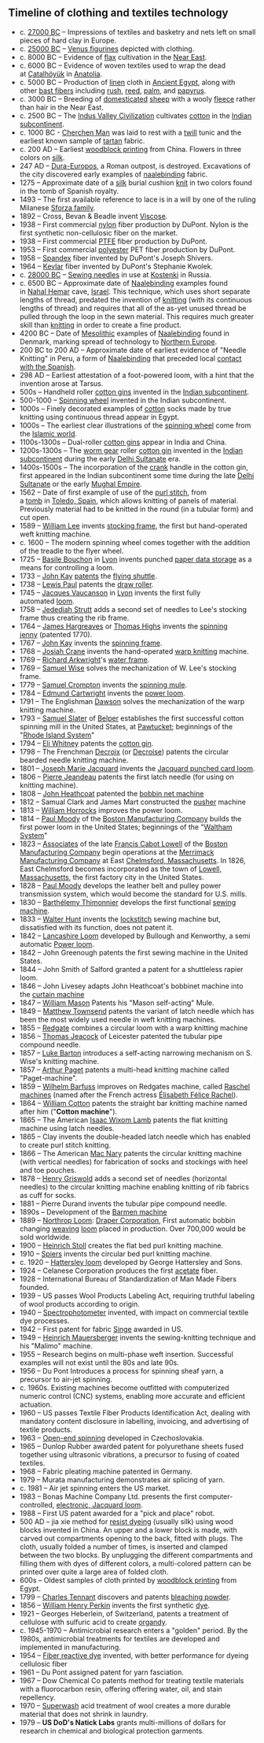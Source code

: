 

<h2 id ="Timeline of clothing and textiles technology">Timeline of clothing and textiles technology </h2>
<ul>
<li>c.&nbsp;<a href="https://en.wikipedia.org/wiki/Upper_Paleolithic" target="_blank" rel="nofollow noopener">27000 BC</a>&nbsp;&ndash; Impressions of textiles and basketry and nets left on small pieces of hard clay in Europe.</li>
<li>c.&nbsp;<a href="https://en.wikipedia.org/wiki/Upper_Paleolithic" target="_blank" rel="nofollow noopener">25000 BC</a>&nbsp;&ndash;&nbsp;<a href="https://en.wikipedia.org/wiki/Venus_figurines" target="_blank" rel="nofollow noopener">Venus figurines</a>&nbsp;depicted with clothing.</li>
<li>c. 8000 BC &ndash; Evidence of&nbsp;<a href="https://en.wikipedia.org/wiki/Flax" target="_blank" rel="nofollow noopener">flax</a>&nbsp;cultivation in the&nbsp;<a href="https://en.wikipedia.org/wiki/Near_East" target="_blank" rel="nofollow noopener">Near East</a>.</li>
<li>c. 6000 BC &ndash; Evidence of woven textiles used to wrap the dead at&nbsp;<a href="https://en.wikipedia.org/wiki/%C3%87atalh%C3%B6y%C3%BCk" target="_blank" rel="nofollow noopener">&Ccedil;atalh&ouml;y&uuml;k</a>&nbsp;in&nbsp;<a href="https://en.wikipedia.org/wiki/Anatolia" target="_blank" rel="nofollow noopener">Anatolia</a>.</li>
<li>c. 5000 BC &ndash; Production of&nbsp;<a href="https://en.wikipedia.org/wiki/Linen" target="_blank" rel="nofollow noopener">linen</a>&nbsp;cloth in&nbsp;<a href="https://en.wikipedia.org/wiki/Ancient_Egypt" target="_blank" rel="nofollow noopener">Ancient Egypt</a>, along with other&nbsp;<a href="https://en.wikipedia.org/wiki/Bast_fiber" target="_blank" rel="nofollow noopener">bast fibers</a>&nbsp;including&nbsp;<a href="https://en.wikipedia.org/wiki/Juncaceae" target="_blank" rel="nofollow noopener">rush</a>,&nbsp;<a href="https://en.wikipedia.org/wiki/Reed_(plant)" target="_blank" rel="nofollow noopener">reed</a>,&nbsp;<a href="https://en.wikipedia.org/wiki/Arecaceae" target="_blank" rel="nofollow noopener">palm</a>, and&nbsp;<a href="https://en.wikipedia.org/wiki/Papyrus" target="_blank" rel="nofollow noopener">papyrus</a>.</li>
<li>c. 3000 BC &ndash; Breeding of&nbsp;<a href="https://en.wikipedia.org/wiki/Domestication" target="_blank" rel="nofollow noopener">domesticated</a>&nbsp;<a href="https://en.wikipedia.org/wiki/Sheep" target="_blank" rel="nofollow noopener">sheep</a>&nbsp;with a wooly&nbsp;<a href="https://en.wikipedia.org/wiki/Wool" target="_blank" rel="nofollow noopener">fleece</a>&nbsp;rather than hair in the Near East.</li>
<li>c. 2500 BC &ndash; The&nbsp;<a href="https://en.wikipedia.org/wiki/Indus_Valley_Civilization" target="_blank" rel="nofollow noopener">Indus Valley Civilization</a>&nbsp;cultivates&nbsp;<a href="https://en.wikipedia.org/wiki/Cotton" target="_blank" rel="nofollow noopener">cotton</a>&nbsp;in the&nbsp;<a href="https://en.wikipedia.org/wiki/Indian_subcontinent" target="_blank" rel="nofollow noopener">Indian subcontinent</a>.</li>
<li>c. 1000 BC -&nbsp;<a href="https://en.wikipedia.org/wiki/Cherchen_Man" target="_blank" rel="nofollow noopener">Cherchen Man</a>&nbsp;was laid to rest with a&nbsp;<a href="https://en.wikipedia.org/wiki/Twill" target="_blank" rel="nofollow noopener">twill</a>&nbsp;tunic and the earliest known sample of&nbsp;<a href="https://en.wikipedia.org/wiki/Tartan" target="_blank" rel="nofollow noopener">tartan</a>&nbsp;fabric.</li>
<li>c. 200 AD &ndash; Earliest&nbsp;<a href="https://en.wikipedia.org/wiki/Woodblock_printing" target="_blank" rel="nofollow noopener">woodblock printing</a>&nbsp;from China. Flowers in three colors on&nbsp;<a href="https://en.wikipedia.org/wiki/Silk" target="_blank" rel="nofollow noopener">silk</a>.</li>
<li>247 AD &ndash;&nbsp;<a href="https://en.wikipedia.org/wiki/Dura-Europos" target="_blank" rel="nofollow noopener">Dura-Europos</a>, a Roman outpost, is destroyed. Excavations of the city discovered early examples of&nbsp;<a href="https://en.wikipedia.org/wiki/Naalebinding" target="_blank" rel="nofollow noopener">naalebinding</a>&nbsp;fabric.</li>
<li>1275 &ndash; Approximate date of a&nbsp;<a href="https://en.wikipedia.org/wiki/Silk" target="_blank" rel="nofollow noopener">silk</a>&nbsp;burial cushion&nbsp;<a href="https://en.wikipedia.org/wiki/Knit" target="_blank" rel="nofollow noopener">knit</a>&nbsp;in two colors found in the tomb of Spanish royalty.</li>
<li>1493 &ndash; The first available reference to lace is in a will by one of the ruling Milanese&nbsp;<a href="https://en.wikipedia.org/wiki/House_of_Sforza" target="_blank" rel="nofollow noopener">Sforza family</a>.</li>
<li>1892 &ndash; Cross, Bevan &amp; Beadle invent&nbsp;<a href="https://en.wikipedia.org/wiki/Viscose" target="_blank" rel="nofollow noopener">Viscose</a>.</li>
<li>1938 &ndash; First commercial&nbsp;<a href="https://en.wikipedia.org/wiki/Nylon" target="_blank" rel="nofollow noopener">nylon</a>&nbsp;fiber production by DuPont. Nylon is the first synthetic non-cellulosic fiber on the market.</li>
<li>1938 &ndash; First commercial&nbsp;<a href="https://en.wikipedia.org/wiki/Fluoropolymer" target="_blank" rel="nofollow noopener">PTFE</a>&nbsp;fiber production by DuPont.</li>
<li>1953 &ndash; First commercial&nbsp;<a href="https://en.wikipedia.org/wiki/Polyester" target="_blank" rel="nofollow noopener">polyester</a>&nbsp;PET fiber production by DuPont.</li>
<li>1958 &ndash;&nbsp;<a href="https://en.wikipedia.org/wiki/Spandex" target="_blank" rel="nofollow noopener">Spandex</a>&nbsp;fiber invented by DuPont's Joseph Shivers.</li>
<li>1964 &ndash;&nbsp;<a href="https://en.wikipedia.org/wiki/Kevlar" target="_blank" rel="nofollow noopener">Kevlar</a>&nbsp;fiber invented by DuPont's Stephanie Kwolek.</li>
<li>c.&nbsp;<a href="https://en.wikipedia.org/wiki/Upper_Paleolithic" target="_blank" rel="nofollow noopener">28000 BC</a>&nbsp;&ndash;&nbsp;<a href="https://en.wikipedia.org/wiki/Sewing_needles" target="_blank" rel="nofollow noopener">Sewing needles</a>&nbsp;in use at&nbsp;<a href="https://en.wikipedia.org/wiki/Kostyonki_(palaeolithic_site)" target="_blank" rel="nofollow noopener">Kostenki</a>&nbsp;in Russia.</li>
<li>c. 6500 BC &ndash; Approximate date of&nbsp;<a href="https://en.wikipedia.org/wiki/Naalebinding" target="_blank" rel="nofollow noopener">Naalebinding</a>&nbsp;examples found in&nbsp;<a href="https://en.wikipedia.org/wiki/Nahal_Hemar" target="_blank" rel="nofollow noopener">Nahal Hemar</a>&nbsp;cave,&nbsp;<a href="https://en.wikipedia.org/wiki/Israel" target="_blank" rel="nofollow noopener">Israel</a>. This technique, which uses short separate lengths of thread, predated the invention of&nbsp;<a href="https://en.wikipedia.org/wiki/Knitting_(textiles)" target="_blank" rel="nofollow noopener">knitting</a>&nbsp;(with its continuous lengths of thread) and requires that all of the as-yet unused thread be pulled through the loop in the sewn material.&nbsp;This requires much greater skill than&nbsp;<a href="https://en.wikipedia.org/wiki/Knitting" target="_blank" rel="nofollow noopener">knitting</a>&nbsp;in order to create a fine product.</li>
<li>4200 BC &ndash; Date of&nbsp;<a href="https://en.wikipedia.org/wiki/Mesolithic" target="_blank" rel="nofollow noopener">Mesolithic</a>&nbsp;examples of&nbsp;<a href="https://en.wikipedia.org/wiki/Naalebinding" target="_blank" rel="nofollow noopener">Naalebinding</a>&nbsp;found in Denmark, marking spread of technology to&nbsp;<a href="https://en.wikipedia.org/wiki/Northern_Europe" target="_blank" rel="nofollow noopener">Northern Europe</a>.</li>
<li>200 BC to 200 AD &ndash; Approximate date of earliest evidence of "Needle Knitting" in Peru, a form of&nbsp;<a href="https://en.wikipedia.org/wiki/Naalebinding" target="_blank" rel="nofollow noopener">Naalebinding</a>&nbsp;that preceded local&nbsp;<a href="https://en.wikipedia.org/wiki/Spanish_colonization_of_the_Americas" target="_blank" rel="nofollow noopener">contact with the Spanish</a>.</li>
<li>298 AD &ndash; Earliest attestation of a foot-powered loom, with a hint that the invention arose at Tarsus.</li>
<li>500s &ndash; Handheld roller&nbsp;<a href="https://en.wikipedia.org/wiki/Cotton_gin" target="_blank" rel="nofollow noopener">cotton gins</a>&nbsp;invented in the&nbsp;<a href="https://en.wikipedia.org/wiki/Indian_subcontinent" target="_blank" rel="nofollow noopener">Indian subcontinent</a>.</li>
<li>500-1000 &ndash;&nbsp;<a href="https://en.wikipedia.org/wiki/Spinning_wheel" target="_blank" rel="nofollow noopener">Spinning wheel</a>&nbsp;invented in the Indian subcontinent.</li>
<li>1000s &ndash; Finely decorated examples of&nbsp;<a href="https://en.wikipedia.org/wiki/Cotton" target="_blank" rel="nofollow noopener">cotton</a>&nbsp;socks made by true knitting using continuous thread appear in Egypt.</li>
<li>1000s &ndash; The earliest clear illustrations of the&nbsp;<a href="https://en.wikipedia.org/wiki/Spinning_wheel" target="_blank" rel="nofollow noopener">spinning wheel</a>&nbsp;come from the&nbsp;<a href="https://en.wikipedia.org/wiki/Islamic_world" target="_blank" rel="nofollow noopener">Islamic world</a>.</li>
<li>1100s-1300s &ndash; Dual-roller&nbsp;<a href="https://en.wikipedia.org/wiki/Cotton_gin" target="_blank" rel="nofollow noopener">cotton gins</a>&nbsp;appear in India and China.</li>
<li>1200s-1300s &ndash; The&nbsp;<a href="https://en.wikipedia.org/wiki/Worm_gear" target="_blank" rel="nofollow noopener">worm gear</a>&nbsp;roller&nbsp;<a href="https://en.wikipedia.org/wiki/Cotton_gin" target="_blank" rel="nofollow noopener">cotton gin</a>&nbsp;invented in the&nbsp;<a href="https://en.wikipedia.org/wiki/Indian_subcontinent" target="_blank" rel="nofollow noopener">Indian subcontinent</a>&nbsp;during the early&nbsp;<a href="https://en.wikipedia.org/wiki/Delhi_Sultanate" target="_blank" rel="nofollow noopener">Delhi Sultanate</a>&nbsp;era.</li>
<li>1400s-1500s &ndash; The incorporation of the&nbsp;<a href="https://en.wikipedia.org/wiki/Crank_(mechanism)" target="_blank" rel="nofollow noopener">crank</a>&nbsp;handle in the cotton gin, first appeared in the Indian subcontinent some time during the late&nbsp;<a href="https://en.wikipedia.org/wiki/Delhi_Sultanate" target="_blank" rel="nofollow noopener">Delhi Sultanate</a>&nbsp;or the early&nbsp;<a href="https://en.wikipedia.org/wiki/Mughal_Empire" target="_blank" rel="nofollow noopener">Mughal Empire</a>.</li>
<li>1562 &ndash; Date of first example of use of the&nbsp;<a href="https://en.wikipedia.org/wiki/Purl_stitch" target="_blank" rel="nofollow noopener">purl stitch</a>, from a&nbsp;<a href="https://en.wikipedia.org/wiki/Tomb" target="_blank" rel="nofollow noopener">tomb</a>&nbsp;in&nbsp;<a href="https://en.wikipedia.org/wiki/Toledo,_Spain" target="_blank" rel="nofollow noopener">Toledo, Spain</a>, which allows knitting of panels of material. Previously material had to be knitted in the round (in a tubular form) and cut open.</li>
<li>1589 &ndash;&nbsp;<a href="https://en.wikipedia.org/wiki/William_Lee_(inventor)" target="_blank" rel="nofollow noopener">William Lee</a>&nbsp;invents&nbsp;<a href="https://en.wikipedia.org/wiki/Stocking_frame" target="_blank" rel="nofollow noopener">stocking frame</a>, the first but hand-operated weft knitting machine.</li>
<li>c. 1600 &ndash; The modern spinning wheel comes together with the addition of the treadle to the flyer wheel.</li>
<li>1725 &ndash;&nbsp;<a href="https://en.wikipedia.org/wiki/Basile_Bouchon" target="_blank" rel="nofollow noopener">Basile Bouchon</a>&nbsp;in&nbsp;<a href="https://en.wikipedia.org/wiki/Lyon" target="_blank" rel="nofollow noopener">Lyon</a>&nbsp;invents punched&nbsp;<a href="https://en.wikipedia.org/wiki/Paper_data_storage" target="_blank" rel="nofollow noopener">paper data storage</a>&nbsp;as a means for controlling a loom.</li>
<li>1733 &ndash;&nbsp;<a href="https://en.wikipedia.org/wiki/John_Kay_(flying_shuttle)" target="_blank" rel="nofollow noopener">John Kay</a>&nbsp;<a href="https://en.wikipedia.org/wiki/Patent" target="_blank" rel="nofollow noopener">patents</a>&nbsp;the&nbsp;<a href="https://en.wikipedia.org/wiki/Flying_shuttle" target="_blank" rel="nofollow noopener">flying shuttle</a>.</li>
<li>1738 &ndash;&nbsp;<a href="https://en.wikipedia.org/wiki/Lewis_Paul" target="_blank" rel="nofollow noopener">Lewis Paul</a>&nbsp;patents the&nbsp;<a href="https://en.wikipedia.org/w/index.php?title=Draw_roller&amp;action=edit&amp;redlink=1" target="_blank" rel="nofollow noopener">draw roller</a>.</li>
<li>1745 &ndash;&nbsp;<a href="https://en.wikipedia.org/wiki/Jacques_Vaucanson" target="_blank" rel="nofollow noopener">Jacques Vaucanson</a>&nbsp;in&nbsp;<a href="https://en.wikipedia.org/wiki/Lyon" target="_blank" rel="nofollow noopener">Lyon</a>&nbsp;invents the first fully automated&nbsp;<a href="https://en.wikipedia.org/wiki/Loom" target="_blank" rel="nofollow noopener">loom</a>.</li>
<li>1758 &ndash;&nbsp;<a href="https://en.wikipedia.org/wiki/Jedediah_Strutt" target="_blank" rel="nofollow noopener">Jedediah Strutt</a>&nbsp;adds a second set of needles to Lee's stocking frame thus creating the rib frame.</li>
<li>1764 &ndash;&nbsp;<a href="https://en.wikipedia.org/wiki/James_Hargreaves" target="_blank" rel="nofollow noopener">James Hargreaves</a>&nbsp;or&nbsp;<a href="https://en.wikipedia.org/wiki/Thomas_Highs" target="_blank" rel="nofollow noopener">Thomas Highs</a>&nbsp;invents the&nbsp;<a href="https://en.wikipedia.org/wiki/Spinning_jenny" target="_blank" rel="nofollow noopener">spinning jenny</a>&nbsp;(patented 1770).</li>
<li>1767 &ndash;&nbsp;<a href="https://en.wikipedia.org/wiki/John_Kay_(spinning_frame)" target="_blank" rel="nofollow noopener">John Kay</a>&nbsp;invents the&nbsp;<a href="https://en.wikipedia.org/wiki/Spinning_frame" target="_blank" rel="nofollow noopener">spinning frame</a>.</li>
<li>1768 &ndash;&nbsp;<a href="https://en.wikipedia.org/w/index.php?title=Josiah_Crane&amp;action=edit&amp;redlink=1" target="_blank" rel="nofollow noopener">Josiah Crane</a>&nbsp;invents the hand-operated&nbsp;<a href="https://en.wikipedia.org/wiki/Warp_knitting" target="_blank" rel="nofollow noopener">warp knitting</a>&nbsp;machine.</li>
<li>1769 &ndash;&nbsp;<a href="https://en.wikipedia.org/wiki/Richard_Arkwright" target="_blank" rel="nofollow noopener">Richard Arkwright</a>'s&nbsp;<a href="https://en.wikipedia.org/wiki/Water_frame" target="_blank" rel="nofollow noopener">water frame</a>.</li>
<li>1769 &ndash;&nbsp;<a href="https://en.wikipedia.org/w/index.php?title=Samuel_Wise&amp;action=edit&amp;redlink=1" target="_blank" rel="nofollow noopener">Samuel Wise</a>&nbsp;solves the mechanization of W. Lee's stocking frame.</li>
<li>1779 &ndash;&nbsp;<a href="https://en.wikipedia.org/wiki/Samuel_Crompton" target="_blank" rel="nofollow noopener">Samuel Crompton</a>&nbsp;invents the&nbsp;<a href="https://en.wikipedia.org/wiki/Spinning_mule" target="_blank" rel="nofollow noopener">spinning mule</a>.</li>
<li>1784 &ndash;&nbsp;<a href="https://en.wikipedia.org/wiki/Edmund_Cartwright" target="_blank" rel="nofollow noopener">Edmund Cartwright</a>&nbsp;invents the&nbsp;<a href="https://en.wikipedia.org/wiki/Power_loom" target="_blank" rel="nofollow noopener">power loom</a>.</li>
<li>1791 &ndash; The Englishman&nbsp;<a href="https://en.wikipedia.org/w/index.php?title=William_Dawson_(inventor)&amp;action=edit&amp;redlink=1" target="_blank" rel="nofollow noopener">Dawson</a>&nbsp;solves the mechanization of the warp knitting machine.</li>
<li>1793 &ndash;&nbsp;<a href="https://en.wikipedia.org/wiki/Samuel_Slater" target="_blank" rel="nofollow noopener">Samuel Slater</a>&nbsp;of&nbsp;<a href="https://en.wikipedia.org/wiki/Belper" target="_blank" rel="nofollow noopener">Belper</a>&nbsp;establishes the first successful cotton spinning mill in the United States, at&nbsp;<a href="https://en.wikipedia.org/wiki/Pawtucket,_Rhode_Island" target="_blank" rel="nofollow noopener">Pawtucket</a>; beginnings of the "<a href="https://en.wikipedia.org/wiki/Rhode_Island_System" target="_blank" rel="nofollow noopener">Rhode Island System</a>"</li>
<li>1794 &ndash;&nbsp;<a href="https://en.wikipedia.org/wiki/Eli_Whitney" target="_blank" rel="nofollow noopener">Eli Whitney</a>&nbsp;patents the&nbsp;<a href="https://en.wikipedia.org/wiki/Cotton_gin" target="_blank" rel="nofollow noopener">cotton gin</a>.</li>
<li>1798 &ndash; The Frenchman&nbsp;<a href="https://en.wikipedia.org/w/index.php?title=Decroix&amp;action=edit&amp;redlink=1" target="_blank" rel="nofollow noopener">Decroix</a>&nbsp;(or&nbsp;<a href="https://en.wikipedia.org/w/index.php?title=Decroise&amp;action=edit&amp;redlink=1" target="_blank" rel="nofollow noopener">Decroise</a>) patents the circular bearded needle knitting machine.</li>
<li>1801 &ndash;&nbsp;<a href="https://en.wikipedia.org/wiki/Joseph_Marie_Jacquard" target="_blank" rel="nofollow noopener">Joseph Marie Jacquard</a>&nbsp;invents the&nbsp;<a href="https://en.wikipedia.org/wiki/Jacquard_loom" target="_blank" rel="nofollow noopener">Jacquard punched card loom</a>.</li>
<li>1806 &ndash;&nbsp;<a href="https://en.wikipedia.org/w/index.php?title=Pierre_Jeandeau&amp;action=edit&amp;redlink=1" target="_blank" rel="nofollow noopener">Pierre Jeandeau</a>&nbsp;patents the first latch needle (for using on knitting machine).</li>
<li>1808 &ndash;&nbsp;<a href="https://en.wikipedia.org/wiki/John_Heathcoat" target="_blank" rel="nofollow noopener">John Heathcoat</a>&nbsp;patented the&nbsp;<a href="https://en.wikipedia.org/wiki/Bobbinet" target="_blank" rel="nofollow noopener">bobbin net machine</a></li>
<li>1812 &ndash; Samual Clark and James Mart constructed the&nbsp;<a href="https://en.wikipedia.org/wiki/Lace_machine#Pusher" target="_blank" rel="nofollow noopener">pusher</a>&nbsp;machine</li>
<li>1813 &ndash;&nbsp;<a href="https://en.wikipedia.org/wiki/William_Horrocks" target="_blank" rel="nofollow noopener">William Horrocks</a>&nbsp;improves the power loom.</li>
<li>1814 &ndash;&nbsp;<a href="https://en.wikipedia.org/wiki/Paul_Moody_(inventor)" target="_blank" rel="nofollow noopener">Paul Moody</a>&nbsp;of the&nbsp;<a href="https://en.wikipedia.org/wiki/Boston_Manufacturing_Company" target="_blank" rel="nofollow noopener">Boston Manufacturing Company</a>&nbsp;builds the first power loom in the United States; beginnings of the "<a href="https://en.wikipedia.org/wiki/Waltham_System" target="_blank" rel="nofollow noopener">Waltham System</a>"</li>
<li>1823 &ndash;&nbsp;<a href="https://en.wikipedia.org/wiki/Boston_Associates" target="_blank" rel="nofollow noopener">Associates</a>&nbsp;of the late&nbsp;<a href="https://en.wikipedia.org/wiki/Francis_Cabot_Lowell_(businessman)" target="_blank" rel="nofollow noopener">Francis Cabot Lowell</a>&nbsp;of the&nbsp;<a href="https://en.wikipedia.org/wiki/Boston_Manufacturing_Company" target="_blank" rel="nofollow noopener">Boston Manufacturing Company</a>&nbsp;begin operations at the&nbsp;<a href="https://en.wikipedia.org/wiki/Merrimack_Manufacturing_Company" target="_blank" rel="nofollow noopener">Merrimack Manufacturing Company</a>&nbsp;at East&nbsp;<a href="https://en.wikipedia.org/wiki/Chelmsford,_Massachusetts" target="_blank" rel="nofollow noopener">Chelmsford, Massachusetts</a>. In 1826, East Chelmsford becomes incorporated as the town of&nbsp;<a href="https://en.wikipedia.org/wiki/Lowell,_Massachusetts" target="_blank" rel="nofollow noopener">Lowell, Massachusetts</a>, the first factory city in the United States.</li>
<li>1828 &ndash;&nbsp;<a href="https://en.wikipedia.org/wiki/Paul_Moody_(inventor)" target="_blank" rel="nofollow noopener">Paul Moody</a>&nbsp;develops the leather belt and pulley power transmission system, which would become the standard for U.S. mills.</li>
<li>1830 &ndash;&nbsp;<a href="https://en.wikipedia.org/wiki/Barth%C3%A9lemy_Thimonnier" target="_blank" rel="nofollow noopener">Barth&eacute;lemy Thimonnier</a>&nbsp;develops the first functional&nbsp;<a href="https://en.wikipedia.org/wiki/Sewing_machine" target="_blank" rel="nofollow noopener">sewing machine</a>.</li>
<li>1833 &ndash;&nbsp;<a href="https://en.wikipedia.org/wiki/Walter_Hunt_(inventor)" target="_blank" rel="nofollow noopener">Walter Hunt</a>&nbsp;invents the&nbsp;<a href="https://en.wikipedia.org/wiki/Lockstitch" target="_blank" rel="nofollow noopener">lockstitch</a>&nbsp;sewing machine but, dissatisfied with its function, does not patent it.</li>
<li>1842 &ndash;&nbsp;<a href="https://en.wikipedia.org/wiki/Lancashire_Loom" target="_blank" rel="nofollow noopener">Lancashire Loom</a>&nbsp;developed by Bullough and Kenworthy, a semi automatic&nbsp;<a href="https://en.wikipedia.org/wiki/Power_loom" target="_blank" rel="nofollow noopener">Power loom</a>.</li>
<li>1842 &ndash; John Greenough patents the first sewing machine in the United States.</li>
<li>1844 &ndash; John Smith of Salford granted a patent for a shuttleless rapier loom.</li>
<li>1846 &ndash; John Livesey adapts John Heathcoat's bobbinet machine into the&nbsp;<a href="https://en.wikipedia.org/wiki/Lace_machine" target="_blank" rel="nofollow noopener">curtain machine</a></li>
<li>1847 &ndash;&nbsp;<a href="https://en.wikipedia.org/wiki/William_Mason_(locomotive_builder)" target="_blank" rel="nofollow noopener">William Mason</a>&nbsp;Patents his "Mason self-acting" Mule.</li>
<li>1849 &ndash;&nbsp;<a href="https://en.wikipedia.org/w/index.php?title=Matthew_Townsend&amp;action=edit&amp;redlink=1" target="_blank" rel="nofollow noopener">Matthew Townsend</a>&nbsp;patents the variant of latch needle which has been the most widely used needle in weft knitting machines.</li>
<li>1855 &ndash;&nbsp;<a href="https://en.wikipedia.org/w/index.php?title=W._Redgate&amp;action=edit&amp;redlink=1" target="_blank" rel="nofollow noopener">Redgate</a>&nbsp;combines a circular loom with a warp knitting machine</li>
<li>1856 &ndash;&nbsp;<a href="https://en.wikipedia.org/w/index.php?title=Thomas_Jeacock&amp;action=edit&amp;redlink=1" target="_blank" rel="nofollow noopener">Thomas Jeacock</a>&nbsp;of Leicester patented the tubular pipe compound needle.</li>
<li>1857 &ndash;&nbsp;<a href="https://en.wikipedia.org/w/index.php?title=Luke_Barton&amp;action=edit&amp;redlink=1" target="_blank" rel="nofollow noopener">Luke Barton</a>&nbsp;introduces a self-acting narrowing mechanism on S. Wise's knitting machine.</li>
<li>1857 &ndash;&nbsp;<a href="https://en.wikipedia.org/w/index.php?title=Arthur_Paget_(inventor)&amp;action=edit&amp;redlink=1" target="_blank" rel="nofollow noopener">Arthur Paget</a>&nbsp;patents a multi-head knitting machine called "Paget-machine".</li>
<li>1859 &ndash;&nbsp;<a href="https://en.wikipedia.org/w/index.php?title=Wilhelm_Barfuss&amp;action=edit&amp;redlink=1" target="_blank" rel="nofollow noopener">Wilhelm Barfuss</a>&nbsp;improves on Redgates machine, called&nbsp;<a href="https://en.wikipedia.org/wiki/Warp_knitting#Raschel_knit" target="_blank" rel="nofollow noopener">Raschel machines</a>&nbsp;(named after the French actress&nbsp;<a href="https://en.wikipedia.org/wiki/Rachel_(actress)" target="_blank" rel="nofollow noopener">&Eacute;lisabeth F&eacute;lice&nbsp;Rachel</a>).</li>
<li>1864 &ndash;&nbsp;<a href="https://en.wikipedia.org/w/index.php?title=William_Cotton_(inventor)&amp;action=edit&amp;redlink=1" target="_blank" rel="nofollow noopener">William Cotton</a>&nbsp;patents the straight bar knitting machine named after him ("<strong>Cotton machine</strong>").</li>
<li>1865 &ndash; The American&nbsp;<a href="https://en.wikipedia.org/w/index.php?title=Isaac_Wixom_Lamb&amp;action=edit&amp;redlink=1" target="_blank" rel="nofollow noopener">Isaac Wixom Lamb</a>&nbsp;patents the flat knitting machine using latch needles.</li>
<li>1865 &ndash; Clay invents the double-headed latch needle which has enabled to create purl stitch knitting.</li>
<li>1866 &ndash; The American&nbsp;<a href="https://en.wikipedia.org/w/index.php?title=Mac_Nary&amp;action=edit&amp;redlink=1" target="_blank" rel="nofollow noopener">Mac Nary</a>&nbsp;patents the circular knitting machine (with vertical needles) for fabrication of socks and stockings with heel and toe pouches.</li>
<li>1878 &ndash;&nbsp;<a href="https://en.wikipedia.org/w/index.php?title=Henry_Griswold&amp;action=edit&amp;redlink=1" target="_blank" rel="nofollow noopener">Henry Griswold</a>&nbsp;adds a second set of needles (horizontal needles) to the circular knitting machine enabling knitting of rib fabrics as cuff for socks.</li>
<li>1881 &ndash; Pierre Durand invents the tubular pipe compound needle.</li>
<li>1890s &ndash; Development of the&nbsp;<a href="https://en.wikipedia.org/wiki/Barmen_lace_machine" target="_blank" rel="nofollow noopener">Barmen machine</a></li>
<li>1889 &ndash;&nbsp;<a href="https://en.wikipedia.org/wiki/Northrop_Loom" target="_blank" rel="nofollow noopener">Northrop Loom</a>:&nbsp;<a href="https://en.wikipedia.org/wiki/Draper_Corporation" target="_blank" rel="nofollow noopener">Draper Corporation</a>, First automatic bobbin changing&nbsp;<a href="https://en.wikipedia.org/wiki/Weaving" target="_blank" rel="nofollow noopener">weaving</a>&nbsp;<a href="https://en.wikipedia.org/wiki/Loom" target="_blank" rel="nofollow noopener">loom</a>&nbsp;placed in production. Over 700,000 would be sold worldwide.</li>
<li>1900 &ndash;&nbsp;<a href="https://en.wikipedia.org/w/index.php?title=Heinrich_Stoll&amp;action=edit&amp;redlink=1" target="_blank" rel="nofollow noopener">Heinrich Stoll</a>&nbsp;creates the flat bed purl knitting machine.</li>
<li>1910 &ndash;&nbsp;<a href="https://en.wikipedia.org/wiki/Spiers" target="_blank" rel="nofollow noopener">Spiers</a>&nbsp;invents the circular bed purl knitting machine.</li>
<li>c. 1920 &ndash;&nbsp;<a href="https://en.wikipedia.org/wiki/Hattersley_loom" target="_blank" rel="nofollow noopener">Hattersley loom</a>&nbsp;developed by George Hattersley and Sons.</li>
<li>1924 &ndash; Celanese Corporation produces the first&nbsp;<a href="https://en.wikipedia.org/wiki/Acetate" target="_blank" rel="nofollow noopener">acetate</a>&nbsp;fiber.</li>
<li>1928 &ndash; International Bureau of Standardization of Man Made Fibers founded.</li>
<li>1939 &ndash; US passes Wool Products Labeling Act, requiring truthful labeling of wool products according to origin.</li>
<li>1940 &ndash;&nbsp;<a href="https://en.wikipedia.org/wiki/Spectrophotometer" target="_blank" rel="nofollow noopener">Spectrophotometer</a>&nbsp;invented, with impact on commercial textile dye processes.</li>
<li>1942 &ndash; First patent for fabric&nbsp;<a href="https://en.wikipedia.org/wiki/Singeing" target="_blank" rel="nofollow noopener">Singe</a>&nbsp;awarded in US.</li>
<li>1949 &ndash;&nbsp;<a href="https://en.wikipedia.org/w/index.php?title=Heinrich_Mauersberger&amp;action=edit&amp;redlink=1" target="_blank" rel="nofollow noopener">Heinrich Mauersberger</a>&nbsp;invents the sewing-knitting technique and his "Malimo" machine.</li>
<li>1955 &ndash; Research begins on multi-phase weft insertion. Successful examples will not exist until the 80s and late 90s.</li>
<li>1956 &ndash; Du Pont Introduces a process for spinning sheaf yarn, a precursor to air-jet spinning.</li>
<li>c. 1960s. Existing machines become outfitted with computerized numeric control (CNC) systems, enabling more accurate and efficient actuation.</li>
<li>1960 &ndash; US passes Textile Fiber Products Identification Act, dealing with mandatory content disclosure in labelling, invoicing, and advertising of textile products.</li>
<li>1963 &ndash;&nbsp;<a href="https://en.wikipedia.org/wiki/Open-end_spinning" target="_blank" rel="nofollow noopener">Open-end spinning</a>&nbsp;developed in Czechoslovakia.</li>
<li>1965 &ndash; Dunlop Rubber awarded patent for polyurethane sheets fused together using ultrasonic vibrations, a precursor to fusing of coated textiles.</li>
<li>1968 &ndash; Fabric pleating machine patented in Germany.&nbsp;</li>
<li>1979 &ndash; Murata manufacturing demonstrates air splicing of yarn.</li>
<li>c. 1981 &ndash; Air jet spinning enters the US market.</li>
<li>1983 &ndash; Bonas Machine Company Ltd. presents the first computer-controlled,&nbsp;<a href="https://en.wikipedia.org/wiki/Jacquard_loom#Electronic_Jacquard_looms" target="_blank" rel="nofollow noopener">electronic, Jacquard loom</a>.</li>
<li>1988 &ndash; First US patent awarded for a "pick and place" robot.&nbsp;</li>
<li>500 AD &ndash;&nbsp;jia xie&nbsp;method for&nbsp;<a href="https://en.wikipedia.org/wiki/Resist_dyeing" target="_blank" rel="nofollow noopener">resist dyeing</a>&nbsp;(usually silk) using wood blocks invented in China. An upper and a lower block is made, with carved out compartments opening to the back, fitted with plugs. The cloth, usually folded a number of times, is inserted and clamped between the two blocks. By unplugging the different compartments and filling them with dyes of different colors, a multi-colored pattern can be printed over quite a large area of folded cloth.</li>
<li>600s &ndash; Oldest samples of cloth printed by&nbsp;<a href="https://en.wikipedia.org/wiki/Woodblock_printing" target="_blank" rel="nofollow noopener">woodblock printing</a>&nbsp;from Egypt.</li>
<li>1799 &ndash;&nbsp;<a href="https://en.wikipedia.org/wiki/Charles_Tennant" target="_blank" rel="nofollow noopener">Charles Tennant</a>&nbsp;discovers and patents&nbsp;<a href="https://en.wikipedia.org/wiki/Bleaching_powder" target="_blank" rel="nofollow noopener">bleaching powder</a>.</li>
<li>1856 &ndash;&nbsp;<a href="https://en.wikipedia.org/wiki/Sir_William_Henry_Perkin" target="_blank" rel="nofollow noopener">William Henry Perkin</a>&nbsp;invents the first synthetic&nbsp;<a href="https://en.wikipedia.org/wiki/Dye" target="_blank" rel="nofollow noopener">dye</a>.</li>
<li>1921 &ndash; Georges Heberlein, of Switzerland, patents a treatment of cellulose with sulfuric acid to create&nbsp;<a href="https://en.wikipedia.org/wiki/Organdy" target="_blank" rel="nofollow noopener">organdy</a>.&nbsp;</li>
<li>c. 1945-1970 &ndash; Antimicrobial research enters a "golden" period. By the 1980s, antimicrobial treatments for textiles are developed and implemented in manufacturing.</li>
<li>1954 &ndash;&nbsp;<a href="https://en.wikipedia.org/wiki/Reactive_dye" target="_blank" rel="nofollow noopener">Fiber reactive dye</a>&nbsp;invented, with better performance for dyeing cellulosic fiber</li>
<li>1961 &ndash; Du Pont assigned patent for yarn fasciation.</li>
<li>1967 &ndash; Dow Chemical Co patents method for treating textile materials with a fluorocarbon resin, offering offering water, oil, and stain repellency.</li>
<li>1970 &ndash;&nbsp;<a href="https://en.wikipedia.org/wiki/Wool#History" target="_blank" rel="nofollow noopener">Superwash</a>&nbsp;acid treatment of wool creates a more durable material that does not shrink in laundry.</li>
<li>1979 &ndash;&nbsp;<strong>US DoD's Natick Labs</strong>&nbsp;grants multi-millions of dollars for research in chemical and biological protection garments.</li>
</ul>
